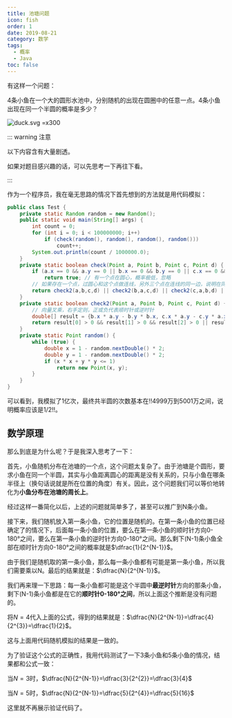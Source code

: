 ```yaml
---
title: 池塘问题
icon: fish
order: 1
date: 2019-08-21
category: 数学
tags:
  - 概率
  - Java
toc: false
---
```


有这样一个问题：

4条小鱼在一个大的圆形水池中，分别随机的出现在圆圈中的任意一点。4条小鱼出现在同一个半圆的概率是多少？

![duck.svg =x300](/math/duck.svg)

<!-- more -->

::: warning 注意

以下内容含有大量剧透。

如果对题目感兴趣的话，可以先思考一下再往下看。

:::

作为一个程序员，我在毫无思路的情况下首先想到的方法就是用代码模拟：

```java ::collapsed-lines=7
public class Test {
    private static Random random = new Random();
    public static void main(String[] args) {
        int count = 0;
        for (int i = 0; i < 100000000; i++)
            if (check(random(), random(), random(), random()))
                count++;
        System.out.println(count / 1000000.0);
    }
    private static boolean check(Point a, Point b, Point c, Point d) {
        if (a.x == 0 && a.y == 0 || b.x == 0 && b.y == 0 || c.x == 0 && c.y == 0 || d.x == 0 && d.y == 0)
            return true; // 有一个点在圆心，概率极低，忽略
        // 如果存在一个点，过圆心和这个点做连线，另外三个点在连线的同一边，说明在同一个半圆
        return check2(a,b,c,d) || check2(b,a,c,d) || check2(c,a,b,d) || check2(d,a,b,c);
    }
    private static boolean check2(Point a, Point b, Point c, Point d) {
        // 向量叉乘，右手定则，正或负代表顺时针或逆时针
        double[] result = {b.x * a.y - b.y * b.x, c.x * a.y - c.y * a.x, d.x * a.y - d.y * a.x};
        return result[0] > 0 && result[1] > 0 && result[2] > 0 || result[0] < 0 && result[1] < 0 && result[2] < 0;
    }
    private static Point random() {
        while (true) {
            double x = 1 - random.nextDouble() * 2;
            double y = 1 - random.nextDouble() * 2;
            if (x * x + y * y <= 1)
                return new Point(x, y);
        }
    }
}
```

可以看到，我模拟了1亿次，最终共半圆的次数基本在!!4999万到5001万之间，说明概率应该是1/2!!。

## 数学原理

那么到底是为什么呢？于是我深入思考了一下：

首先，小鱼随机分布在池塘的一个点，这个问题太复杂了。由于池塘是个圆形，要求小鱼在同一个半圆，其实与小鱼距离圆心的距离是没有关系的，只与小鱼在哪条半径上（换句话说就是所在位置的角度）有关。因此，这个问题我们可以等价地转化为**小鱼分布在池塘的周长上**。

经过这样一番简化以后，上述的问题就简单多了，甚至可以推广到N条小鱼。

接下来，我们随机放入第一条小鱼，它的位置是随机的。在第一条小鱼的位置已经确定了的情况下，后面每一条小鱼的位置，要么在第一条小鱼的顺时针方向0-180°之间，要么在第一条小鱼的逆时针方向0-180°之间。那么剩下(N-1)条小鱼全部在顺时针方向0-180°之间的概率就是$\dfrac{1}{2^{N-1}}$。

由于我们是随机取的第一条小鱼，那么每一条小鱼都有可能是第一条小鱼，所以我们需要乘以N。最后的结果就是：$\dfrac{N}{2^{N-1}}$。

我们再来理一下思路：每一条小鱼都可能是这个半圆中**最逆时针**方向的那条小鱼，剩下(N-1)条小鱼都是在它的**顺时针0-180°之间**，所以上面这个推断是没有问题的。

将$N=4$代入上面的公式，得到的结果就是：$\dfrac{N}{2^{N-1}}=\dfrac{4}{2^{3}}=\dfrac{1}{2}$。

这与上面用代码随机模拟的结果是一致的。

为了验证这个公式的正确性，我用代码测试了一下3条小鱼和5条小鱼的情况，结果都和公式一致：

当$N=3$时，$\dfrac{N}{2^{N-1}}=\dfrac{3}{2^{2}}=\dfrac{3}{4}$

当$N=5$时，$\dfrac{N}{2^{N-1}}=\dfrac{5}{2^{4}}=\dfrac{5}{16}$

这里就不再展示验证代码了。